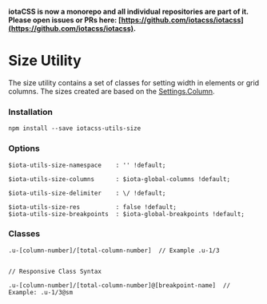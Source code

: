 **iotaCSS is now a monorepo and all individual repositories are part of it. Please open issues or PRs here: [https://github.com/iotacss/iotacss](https://github.com/iotacss/iotacss).**

# Size Utility #

The size utility contains a set of classes for setting width in elements or grid columns. The sizes created are based on the [Settings.Column](https://github.com/iotacss/settings.column).


### Installation ###

```
npm install --save iotacss-utils-size
```


### Options ###

```
$iota-utils-size-namespace    : '' !default;

$iota-utils-size-columns      : $iota-global-columns !default;

$iota-utils-size-delimiter    : \/ !default;

$iota-utils-size-res          : false !default;
$iota-utils-size-breakpoints  : $iota-global-breakpoints !default;
```


### Classes ###

```
.u-[column-number]/[total-column-number]  // Example .u-1/3


// Responsive Class Syntax

.u-[column-number]/[total-column-number]@[breakpoint-name]  // Example: .u-1/3@sm
```
